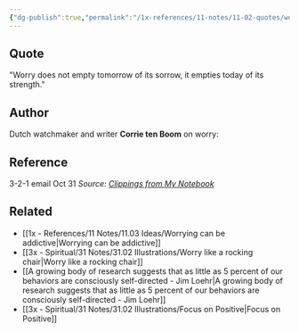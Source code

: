 ```yaml
---
{"dg-publish":true,"permalink":"/1x-references/11-notes/11-02-quotes/worry-does-not-empty-tomorrow-of-its-sorrow-it-empties-today-of-its-strength-corrie-ten-boom/","title":"Worry does not empty tomorrow of its sorrow, it empties today of its strength - Corrie ten Boom","created":"2025-01-14T22:09:43.901+03:00","updated":"2025-01-14T22:09:43.901+03:00"}
---
```



## Quote
"Worry does not empty tomorrow of its sorrow, it empties today of its strength."

## Author
Dutch watchmaker and writer **Corrie ten Boom** on worry:

## Reference
3-2-1 email Oct 31 
_Source:_ [_Clippings from My Notebook_](https://click.convertkit-mail4.com/r8ugk7n006ioh2pr2mmt4id69qn66f7/48hvhehr4r3wlgix/aHR0cHM6Ly9hbXpuLnRvLzNDaWxTNW0=)

## Related
- [[1x - References/11 Notes/11.03 Ideas/Worrying can be addictive\|Worrying can be addictive]]
- [[3x - Spiritual/31 Notes/31.02 Illustrations/Worry like a rocking chair\|Worry like a rocking chair]]
- [[A growing body of research suggests that as little as 5 percent of our behaviors are consciously self-directed - Jim Loehr\|A growing body of research suggests that as little as 5 percent of our behaviors are consciously self-directed - Jim Loehr]]
- [[3x - Spiritual/31 Notes/31.02 Illustrations/Focus on Positive\|Focus on Positive]]